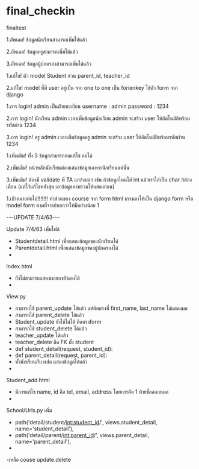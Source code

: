 # final_checkin
finaltest

1.อัพเดต! ข้อมูลนักเรียนสามารถเพิ่มได้แล้ว

2.อัพเดต! ข้อมูลครูสามารถเพิ่มได้แล้ว

3.อัพเดต! ข้อมูลผู้ปกครองสามารถเพิ่มได้แล้ว


1.แก้ไข! ตัว model Student ส่วน parent_id, teacher_id

2.แก้ไข! model ที่มี user อยู่เป็น จาก one to one เป็น forienkey ใช้ตัว form จาก django


1.การ login! admin เป็นฝ่ายทะเบียน username : admin password : 1234

2.การ login! นักเรียน admin เวลาเพิ่มข้อมูลนักเรียน admin จะสร้าง user ให้อัตโนมัติพร้อมรหัสผ่าน 1234

3.การ login! ครู admin เวลาเพิ่มข้อมูลครู admin จะสร้าง user ให้อัตโนมัติพร้อมรหัสผ่าน 1234


1.เพิ่มเติม! ทั้ง 3 ข้อมูลสามารถกดแก้ไข ลบได้

2.เพิ่มเติม! หน้าหลักนักเรียนต่องแสดงข้อมูลเฉพาะนักเรียนแค่นั้น

3.เพิ่มเติม! ต้องมี validate พี่ TA แกล้งบอก เช่น ถ้าข้อมูลไหนใส่ int แล้วเราใส่เป็น char ก้ต้องเตือน (แต่ไว้แก้ไขหลังสุด เอาข้อมูลภาพรวมให้แสดงก่อน)


1.เป้าหมายต่อไป!!!!!!!   ทำส่วนของ course จาก form html ธรรมดาให้เป็น django form หรือ model form ตามที่จารย์บอกว่าให้มีอย่างน้อย 1


---UPDATE 7/4/63---

Update 7/4/63
เพิ่มไฟล์
-	Studentdetail.html เพื่อแสดงข้อมูลของนักเรียนได้
-	Parentdetail.html เพื่อแสดงข้อมูลของผู้ปกครองได้
-	
Index.html
-	ยังไม่สามารถแสดงผลของตัวเองได้
-
View.py
-	สามารถใช้ parent_update ได้แล้ว แต่ติดตรงที่ first_name, last_name ไม่แสดงผล
-	สามารถใช้ parent_delete ได้แล้ว
-	Student_update ยังใช้ไม่ได้ ติดตรงform
-	สามารถใช้ student_delete ได้แล้ว
-	teacher_update ได้แล้ว
-	teacher_delete ติด FK มั้ง student
-	def student_detail(request, student_id):
-	def parent_detail(request, parent_id):
-	ทั้งนักเรียนกับ ผปค แสดงข้อมูลได้แล้ว
-
Student_add.html
-	มีการแก้ไข name, id คือ tel, email, address โดยการตัด 1 ท้ายชื่อออกหมด
-
School/Urls.py เพิ่ม
- path('detail/student/<int:student_id>/', views.student_detail, name='student_detail'),
- path('detail/parent/<int:parent_id>/', views.parent_detail, name='parent_detail'),
-
-เหลือ couse update.delete


 
